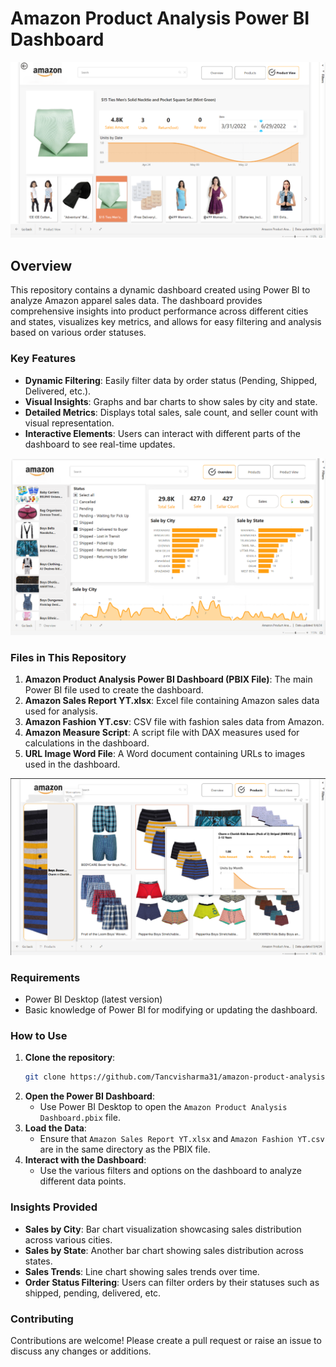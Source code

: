 # Amazon Product Analysis Power BI Dashboard

![Amazon Dashboard](./2.png)

## Overview

This repository contains a dynamic dashboard created using Power BI to analyze Amazon apparel sales data. The dashboard provides comprehensive insights into product performance across different cities and states, visualizes key metrics, and allows for easy filtering and analysis based on various order statuses.

### Key Features

- **Dynamic Filtering**: Easily filter data by order status (Pending, Shipped, Delivered, etc.).
- **Visual Insights**: Graphs and bar charts to show sales by city and state.
- **Detailed Metrics**: Displays total sales, sale count, and seller count with visual representation.
- **Interactive Elements**: Users can interact with different parts of the dashboard to see real-time updates.

  
![Amazon Dashboard](./3.png)

### Files in This Repository

1. **Amazon Product Analysis Power BI Dashboard (PBIX File)**: The main Power BI file used to create the dashboard.
2. **Amazon Sales Report YT.xlsx**: Excel file containing Amazon sales data used for analysis.
3. **Amazon Fashion YT.csv**: CSV file with fashion sales data from Amazon.
4. **Amazon Measure Script**: A script file with DAX measures used for calculations in the dashboard.
5. **URL Image Word File**: A Word document containing URLs to images used in the dashboard.


![Amazon Dashboard](./1.png)

### Requirements

- Power BI Desktop (latest version)
- Basic knowledge of Power BI for modifying or updating the dashboard.

### How to Use

1. **Clone the repository**: 
   ```bash
   git clone https://github.com/Tancvisharma31/amazon-product-analysis-dashboard.git
   ```
2. **Open the Power BI Dashboard**:
   - Use Power BI Desktop to open the `Amazon Product Analysis Dashboard.pbix` file.
3. **Load the Data**:
   - Ensure that `Amazon Sales Report YT.xlsx` and `Amazon Fashion YT.csv` are in the same directory as the PBIX file.
4. **Interact with the Dashboard**:
   - Use the various filters and options on the dashboard to analyze different data points.

### Insights Provided

- **Sales by City**: Bar chart visualization showcasing sales distribution across various cities.
- **Sales by State**: Another bar chart showing sales distribution across states.
- **Sales Trends**: Line chart showing sales trends over time.
- **Order Status Filtering**: Users can filter orders by their statuses such as shipped, pending, delivered, etc.

### Contributing

Contributions are welcome! Please create a pull request or raise an issue to discuss any changes or additions.

